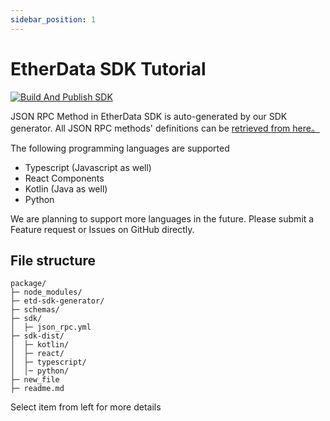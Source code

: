 ```yaml
---
sidebar_position: 1
---
```


# EtherData SDK Tutorial

[![Build And Publish SDK](https://github.com/etherdata-blockchain/etherdata-sdk/actions/workflows/build-sdk.yml/badge.svg)](https://github.com/etherdata-blockchain/etherdata-sdk/actions/workflows/build-sdk.yml)

JSON RPC Method in EtherData SDK is auto-generated by our SDK generator.
All JSON RPC methods' definitions can be [retrieved from here。](https://github.com/etherdata-blockchain/etherdata-sdk/tree/main/sdk)

The following programming languages are supported

- Typescript (Javascript as well)
- React Components
- Kotlin (Java as well)
- Python

We are planning to support more languages in the future. Please submit a Feature request or Issues on GitHub directly.

## File structure

```
package/
├─ node_modules/
├─ etd-sdk-generator/
├─ schemas/
├─ sdk/
│  ├─ json_rpc.yml
├─ sdk-dist/
│  ├─ kotlin/
│  ├─ react/
│  ├─ typescript/
│  │─ python/
├─ new_file
├─ readme.md
```

Select item from left for more details
